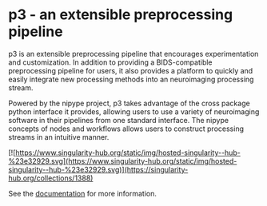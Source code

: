 # p3 - an extensible preprocessing pipeline

p3 is an extensible preprocessing pipeline that encourages
experimentation and customization. In addition to providing a BIDS-compatible preprocessing
pipeline for users, it also provides a platform to quickly and easily integrate new
processing methods into an neuroimaging processing stream.

Powered by the nipype project, p3 takes advantage of the cross package python interface
it provides, allowing users to use a variety of neuroimaging software in their pipelines from
one standard interface. The nipype concepts of nodes and workflows allows users to construct
processing streams in an intuitive manner.

[![https://www.singularity-hub.org/static/img/hosted-singularity--hub-%23e32929.svg](https://www.singularity-hub.org/static/img/hosted-singularity--hub-%23e32929.svg)](https://singularity-hub.org/collections/1388)

See the [documentation](http://p3.readthedocs.io/en/latest/) for more information.
